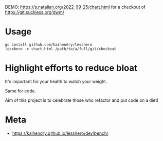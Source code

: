 DEMO: https://s.natalian.org/2022-09-25/chart.html for a checkout of https://git.suckless.org/dwm/

# Usage

    go install github.com/kaihendry/lesshero
    lesshero -c chart.html /path/to/a/full/git/checkout

# Highlight efforts to reduce bloat

It's important for your health to watch your weight.

Same for code.

Aim of this project is to celebrate those who refactor and put code on a diet!

# Meta

- https://kaihendry.github.io/lesshero/dev/bench/
